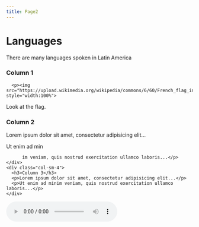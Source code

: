 ```yaml
---
title: Page2
---
```


<h1>Languages</h1>
<p>There are many languages spoken in Latin America</p>

<html>
<body>
  
<div class="row">
    <div class="col-sm-4">
      <h3>Column 1</h3>
     
      <p><img src="https://upload.wikimedia.org/wikipedia/commons/6/60/French_flag_in_Angers.jpg" style="width:100%">
<p> Look at the flag. </p>
</p>
    </div>
    <div class="col-sm-4">
      <h3>Column 2</h3>
      <p>Lorem ipsum dolor sit amet, consectetur adipisicing elit...</p>
      <p>Ut enim ad min
         
          im veniam, quis nostrud exercitation ullamco laboris...</p>
    </div>
    <div class="col-sm-4">
      <h3>Column 3</h3>        
      <p>Lorem ipsum dolor sit amet, consectetur adipisicing elit...</p>
      <p>Ut enim ad minim veniam, quis nostrud exercitation ullamco laboris...</p>
    </div>
  </div>  

<audio controls>
  <source src="https://alycha24.github.io/SML5202-2021-Final/audio/Intro.mp3" type="audio/mpeg">
Your browser does not support the audio element.
</audio>

</body>
</html>
